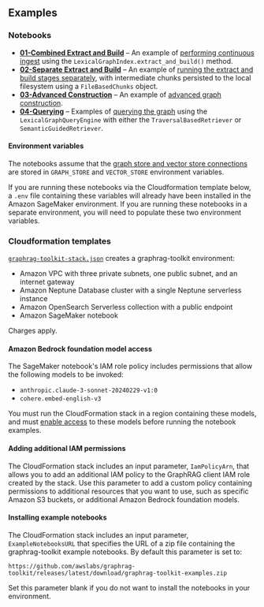 ## Examples

### Notebooks

  - [**01-Combined Extract and Build**](./notebooks/01-Combined-Extract-and-Build.ipynb) – An example of [performing continuous ingest](https://github.com/awslabs/graphrag-toolkit/blob/main/docs/constructing-a-graph.md#continous-ingest-using-extract_and_build) using the `LexicalGraphIndex.extract_and_build()` method.
  - [**02-Separate Extract and Build**](./notebooks/02-Separate-Extract-and-Build.ipynb) – An example of [running the extract and build stages separately](https://github.com/awslabs/graphrag-toolkit/blob/main/docs/constructing-a-graph.md#run-the-extract-and-build-stages-separately), with intermediate chunks persisted to the local filesystem using a `FileBasedChunks` object.
  - [**03-Advanced Construction**](./notebooks/03-Advanced-Construction.ipynb) – An example of [advanced graph construction](https://github.com/awslabs/graphrag-toolkit/blob/main/docs/constructing-a-graph.md#advanced-graph-construction).
  - [**04-Querying**](./notebooks/04-Querying.ipynb) – Examples of [querying the graph](https://github.com/awslabs/graphrag-toolkit/blob/main/docs/querying-the-graph.md) using the `LexicalGraphQueryEngine` with either the `TraversalBasedRetriever` or `SemanticGuidedRetriever`.
  
#### Environment variables

The notebooks assume that the [graph store and vector store connections](https://github.com/awslabs/graphrag-toolkit/blob/main/docs/storage-model.md) are stored in `GRAPH_STORE` and `VECTOR_STORE` environment variables. 

If you are running these notebooks via the Cloudformation template below, a `.env` file containing these variables will already have been installed in the Amazon SageMaker environment. If you are running these notebooks in a separate environment, you will need to populate these two environment variables.

### Cloudformation templates

[`graphrag-toolkit-stack.json`](./cloudformation-templates/graphrag-toolkit-stack.json) creates a graphrag-toolkit environment:

 - Amazon VPC with three private subnets, one public subnet, and an internet gateway
 - Amazon Neptune Database cluster with a single Neptune serverless instance
 - Amazon OpenSearch Serverless collection with a public endpoint
 - Amazon SageMaker notebook
 
Charges apply.

#### Amazon Bedrock foundation model access

The SageMaker notebook's IAM role policy includes permissions that allow the following models to be invoked:

- `anthropic.claude-3-sonnet-20240229-v1:0`
- `cohere.embed-english-v3`

You must run the CloudFormation stack in a region containing these models, and must [enable access](https://docs.aws.amazon.com/bedrock/latest/userguide/model-access.html) to these models before running the notebook examples.

#### Adding additional IAM permissions

The CloudFormation stack includes an input parameter, `IamPolicyArn`, that allows you to add an additional IAM policy to the GraphRAG client IAM role created by the stack. Use this parameter to add a custom policy containing permissions to additional resources that you want to use, such as specific Amazon S3 buckets, or additional Amazon Bedrock foundation models.

#### Installing example notebooks

The CloudFormation stack includes an input parameter, `ExampleNotebooksURL` that specifies the URL of a zip file containing the graphrag-toolkit example notebooks. By default this parameter is set to:

```
https://github.com/awslabs/graphrag-toolkit/releases/latest/download/graphrag-toolkit-examples.zip
```

Set this parameter blank if you do not want to install the notebooks in your environment.
